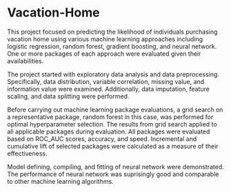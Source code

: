 # Vacation-Home
This project focused on predicting the likelihood of individuals purchasing vacation home using various machine learning approaches including logistic regression, random forest, gradient boosting, and neural network. One or more packages of each approach were evaluated given their availabilities.

The project started with exploratory data analysis and data preprocessing. Specifically, data distribution, variable correlation, missing value, and information value were examined. Additionally, data imputation, feature scaling, and data splitting were performed.

Before carrying out machine learning package evaluations, a grid search on a representative package, random forest in this case, was performed for optimal hyperparameter selection. The results from grid search applied to all applicable packages during evaluation. All packages were evaluated based on ROC_AUC scores, accuracy, and speed. Incremental and cumulative lift of selected packages were calculated as a measure of their effectiveness.

Model defining, compiling, and fitting of neural network were demonstrated. The performance of neural network was suprisingly good and comparable to other machine learning algorithms.
